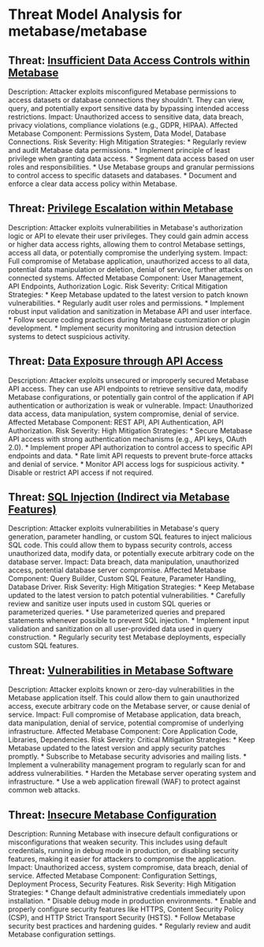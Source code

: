 # Threat Model Analysis for metabase/metabase

## Threat: [Insufficient Data Access Controls within Metabase](./threats/insufficient_data_access_controls_within_metabase.md)

Description: Attacker exploits misconfigured Metabase permissions to access datasets or database connections they shouldn't. They can view, query, and potentially export sensitive data by bypassing intended access restrictions.
Impact: Unauthorized access to sensitive data, data breach, privacy violations, compliance violations (e.g., GDPR, HIPAA).
Affected Metabase Component: Permissions System, Data Model, Database Connections.
Risk Severity: High
Mitigation Strategies:
    * Regularly review and audit Metabase data permissions.
    * Implement principle of least privilege when granting data access.
    * Segment data access based on user roles and responsibilities.
    * Use Metabase groups and granular permissions to control access to specific datasets and databases.
    * Document and enforce a clear data access policy within Metabase.

## Threat: [Privilege Escalation within Metabase](./threats/privilege_escalation_within_metabase.md)

Description: Attacker exploits vulnerabilities in Metabase's authorization logic or API to elevate their user privileges. They could gain admin access or higher data access rights, allowing them to control Metabase settings, access all data, or potentially compromise the underlying system.
Impact: Full compromise of Metabase application, unauthorized access to all data, potential data manipulation or deletion, denial of service, further attacks on connected systems.
Affected Metabase Component: User Management, API Endpoints, Authorization Logic.
Risk Severity: Critical
Mitigation Strategies:
    * Keep Metabase updated to the latest version to patch known vulnerabilities.
    * Regularly audit user roles and permissions.
    * Implement robust input validation and sanitization in Metabase API and user interface.
    * Follow secure coding practices during Metabase customization or plugin development.
    * Implement security monitoring and intrusion detection systems to detect suspicious activity.

## Threat: [Data Exposure through API Access](./threats/data_exposure_through_api_access.md)

Description: Attacker exploits unsecured or improperly secured Metabase API access. They can use API endpoints to retrieve sensitive data, modify Metabase configurations, or potentially gain control of the application if API authentication or authorization is weak or vulnerable.
Impact: Unauthorized data access, data manipulation, system compromise, denial of service.
Affected Metabase Component: REST API, API Authentication, API Authorization.
Risk Severity: High
Mitigation Strategies:
    * Secure Metabase API access with strong authentication mechanisms (e.g., API keys, OAuth 2.0).
    * Implement proper API authorization to control access to specific API endpoints and data.
    * Rate limit API requests to prevent brute-force attacks and denial of service.
    * Monitor API access logs for suspicious activity.
    * Disable or restrict API access if not required.

## Threat: [SQL Injection (Indirect via Metabase Features)](./threats/sql_injection__indirect_via_metabase_features_.md)

Description: Attacker exploits vulnerabilities in Metabase's query generation, parameter handling, or custom SQL features to inject malicious SQL code. This could allow them to bypass security controls, access unauthorized data, modify data, or potentially execute arbitrary code on the database server.
Impact: Data breach, data manipulation, unauthorized access, potential database server compromise.
Affected Metabase Component: Query Builder, Custom SQL Feature, Parameter Handling, Database Driver.
Risk Severity: High
Mitigation Strategies:
    * Keep Metabase updated to the latest version to patch potential vulnerabilities.
    * Carefully review and sanitize user inputs used in custom SQL queries or parameterized queries.
    * Use parameterized queries and prepared statements whenever possible to prevent SQL injection.
    * Implement input validation and sanitization on all user-provided data used in query construction.
    * Regularly security test Metabase deployments, especially custom SQL features.

## Threat: [Vulnerabilities in Metabase Software](./threats/vulnerabilities_in_metabase_software.md)

Description: Attacker exploits known or zero-day vulnerabilities in the Metabase application itself. This could allow them to gain unauthorized access, execute arbitrary code on the Metabase server, or cause denial of service.
Impact: Full compromise of Metabase application, data breach, data manipulation, denial of service, potential compromise of underlying infrastructure.
Affected Metabase Component: Core Application Code, Libraries, Dependencies.
Risk Severity: Critical
Mitigation Strategies:
    * Keep Metabase updated to the latest version and apply security patches promptly.
    * Subscribe to Metabase security advisories and mailing lists.
    * Implement a vulnerability management program to regularly scan for and address vulnerabilities.
    * Harden the Metabase server operating system and infrastructure.
    * Use a web application firewall (WAF) to protect against common web attacks.

## Threat: [Insecure Metabase Configuration](./threats/insecure_metabase_configuration.md)

Description: Running Metabase with insecure default configurations or misconfigurations that weaken security. This includes using default credentials, running in debug mode in production, or disabling security features, making it easier for attackers to compromise the application.
Impact: Unauthorized access, system compromise, data breach, denial of service.
Affected Metabase Component: Configuration Settings, Deployment Process, Security Features.
Risk Severity: High
Mitigation Strategies:
    * Change default administrative credentials immediately upon installation.
    * Disable debug mode in production environments.
    * Enable and properly configure security features like HTTPS, Content Security Policy (CSP), and HTTP Strict Transport Security (HSTS).
    * Follow Metabase security best practices and hardening guides.
    * Regularly review and audit Metabase configuration settings.


